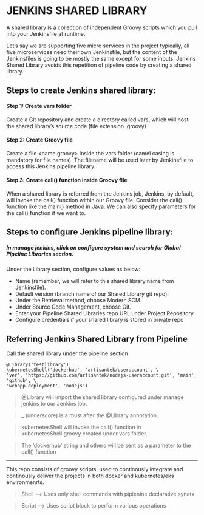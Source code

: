 # JENKINS SHARED LIBRARY

A shared library is a collection of independent Groovy scripts which you pull into your Jenkinsfile at runtime.

Let’s say we are supporting five micro services in the project typically, all five microservices need their own Jenkinsfile, but the content of the Jenkinsfiles is going to be mostly the same except for some inputs. Jenkins Shared Library avoids this repetition of pipeline code by creating a shared library.

## Steps to create Jenkins shared library:

#### Step 1: Create vars folder

Create a Git repository and create a directory called vars, which will host the shared library’s source code (file extension .groovy)

#### Step 2: Create Groovy file

Create a file <name.groovy> inside the vars folder (camel casing is mandatory for file names). The filename will be used later by Jenkinsfile to access this Jenkins pipeline library.

#### Step 3: Create call() function inside Groovy file

When a shared library is referred from the Jenkins job, Jenkins, by default, will invoke the
call() function within our Groovy file. Consider the call() function like the main() method in Java. We can also specify parameters for the call() function if we want to.

## Steps to configure Jenkins pipeline library:

##### In manage jenkins, click on configure system and search for Global Pipeline Libraries section.

Under the Library section, configure values as below:

- Name (remember, we will refer to this shared library name from Jenkinsfile).
-  Default version (branch name of our Shared Library git repo).
-  Under the Retrieval method, choose Modern SCM.
-  Under Source Code Management, choose Git.
-  Enter your Pipeline Shared Libraries repo URL under Project Repository
-  Configure credentials if your shared library is stored in private repo

## Referring Jenkins Shared Library from Pipeline
Call the shared library under the pipeline section

```
@Library('testlibrary')_
kubernetesShell('dockerhub', 'artisantek/useraccount', \
'ver', 'https://github.com/artisantek/nodejs-useraccount.git', 'main', 'github', \
'webapp-deployment', 'nodejs')
```


>@Library will import the shared library configured under manage jenkins to our Jenkins job.

>_ (underscore) is a must after the @Library annotation.

>kubernetesShell will invoke the call() function in kubernetesShell.groovy created under vars folder. 

>The ‘dockerhub’ string and others will be sent as a parameter to the call() function

---

This repo consists of groovy scripts, used to continously integrate and continously deliver the projects in both docker and kubernetes/eks environmenrts.

> Shell --> Uses only shell commands with piplenine declarative synatx

> Script --> Uses script block to perform various operations
